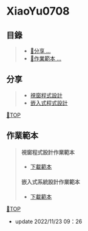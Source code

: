 # XiaoYu0708
## 目錄
>- [🎈分享 ... ](#分享)
>- [ 📒作業範本 ... ](#作業範本)
## 分享
>- [視窗程式設計](https://github.com/XiaoYu0708/2022-11-21-Csharp-Public)
>- [嵌入式程式設計](https://github.com/XiaoYu0708/Embedded)

[📍TOP](#目錄)
## 作業範本
> #### 視窗程式設計作業範本
>- [下載範本](https://github.com/XiaoYu0708/XiaoYu0708/raw/main/5a9g0016exX.docx)
> #### 嵌入式系統設計作業範本
>- [下載範本](https://github.com/XiaoYu0708/XiaoYu0708/raw/main/5a9g0016.docx) 
 
[📍TOP](#目錄)
- update 2022/11/23 09：26
